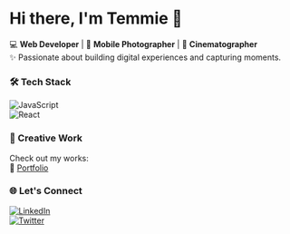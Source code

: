 # Hi there, I'm Temmie 👋

💻 **Web Developer** | 📸 **Mobile Photographer** | 🎥 **Cinematographer**  
✨ Passionate about building digital experiences and capturing moments.  

### 🛠️ Tech Stack  
![JavaScript](https://img.shields.io/badge/-JavaScript-F7DF1E?logo=javascript&logoColor=black)  
![React](https://img.shields.io/badge/-React-61DAFB?logo=react&logoColor=black)  

### 📸 Creative Work  
Check out my works:  
🔗 [Portfolio](https://temmie-portfolio.netlify.app)  

### 🌐 Let's Connect  
[![LinkedIn](https://img.shields.io/badge/LinkedIn-Connect-blue?logo=linkedin)](your-linkedin-url)  
[![Twitter](https://img.shields.io/badge/Twitter-Follow-black?logo=x)](your-twitter-url) 
